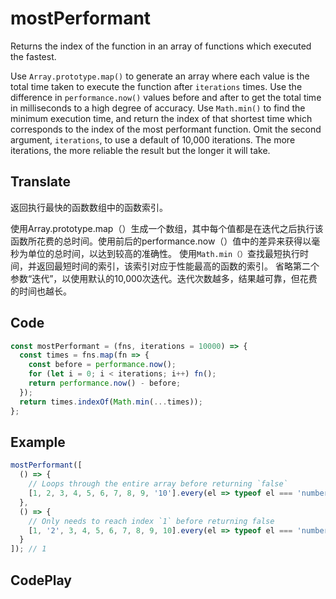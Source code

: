 # mostPerformant

Returns the index of the function in an array of functions which executed the fastest.

Use `Array.prototype.map()` to generate an array where each value is the total time taken to execute the function after `iterations` times. Use the difference in `performance.now()` values before and after to get the total time in milliseconds to a high degree of accuracy.
Use `Math.min()` to find the minimum execution time, and return the index of that shortest time which corresponds to the index of the most performant function.
Omit the second argument, `iterations`, to use a default of 10,000 iterations. The more iterations, the more reliable the result but the longer it will take.

## Translate

返回执行最快的函数数组中的函数索引。

使用Array.prototype.map（）生成一个数组，其中每个值都是在迭代之后执行该函数所花费的总时间。使用前后的performance.now（）值中的差异来获得以毫秒为单位的总时间，以达到较高的准确性。
使用`Math.min（）`查找最短执行时间，并返回最短时间的索引，该索引对应于性能最高的函数的索引。
省略第二个参数“迭代”，以使用默认的10,000次迭代。迭代次数越多，结果越可靠，但花费的时间也越长。

## Code

```js
const mostPerformant = (fns, iterations = 10000) => {
  const times = fns.map(fn => {
    const before = performance.now();
    for (let i = 0; i < iterations; i++) fn();
    return performance.now() - before;
  });
  return times.indexOf(Math.min(...times));
};
```

## Example

```js
mostPerformant([
  () => {
    // Loops through the entire array before returning `false`
    [1, 2, 3, 4, 5, 6, 7, 8, 9, '10'].every(el => typeof el === 'number');
  },
  () => {
    // Only needs to reach index `1` before returning false
    [1, '2', 3, 4, 5, 6, 7, 8, 9, 10].every(el => typeof el === 'number');
  }
]); // 1
```

## CodePlay

<template>
  <code-play codeplay-id="" />
</template>
